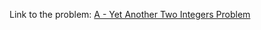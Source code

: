 Link to the problem: [A - Yet Another Two Integers Problem](https://codeforces.com/contest/1409/problem/A)